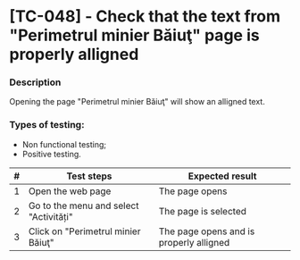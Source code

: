 # **[TC-048] - Check that the text from "Perimetrul minier Băiuţ" page is properly alligned**

### **Description**

Opening the page "Perimetrul minier Băiuţ" will show an alligned text.

### **Types of testing:**

- Non functional testing;
- Positive testing.

| #   | **Test steps**                         | **Expected result**                     |
| --- | -------------------------------------- | --------------------------------------- |
| 1   | Open the web page                      | The page opens                          |
| 2   | Go to the menu and select "Activități" | The page is selected                    |
| 3   | Click on "Perimetrul minier Băiuţ"     | The page opens and is properly alligned |
